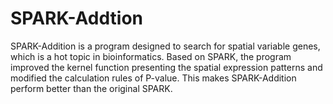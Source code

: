 # SPARK-Addtion
SPARK-Addition is a program designed to search for spatial variable genes, which is a hot topic in bioinformatics. Based on SPARK, the program improved the kernel function presenting the spatial expression patterns and modified the calculation rules of P-value. This makes SPARK-Addition perform better than the original SPARK.
